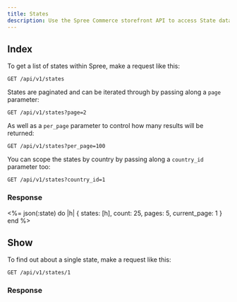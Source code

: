 ```yaml
---
title: States
description: Use the Spree Commerce storefront API to access State data.
---
```


## Index

To get a list of states within Spree, make a request like this:

```text
GET /api/v1/states
```

States are paginated and can be iterated through by passing along a `page`
parameter:

```text
GET /api/v1/states?page=2
```

As well as a `per_page` parameter to control how many results will be returned:

```text
GET /api/v1/states?per_page=100
```

You can scope the states by country by passing along a `country_id` parameter
too:

```text
GET /api/v1/states?country_id=1
```

### Response

<status code="200"></status>
<%= json(:state) do |h|
{ states: [h],
  count: 25,
  pages: 5,
  current_page: 1 }
end %>

## Show

To find out about a single state, make a request like this:

```text
GET /api/v1/states/1
```

### Response

<status code="200"></status>
<json sample="state"></json>
